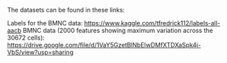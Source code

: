 The datasets can be found in these links:

Labels for the BMNC data: https://www.kaggle.com/tfredrick112/labels-all-aacb
BMNC data (2000 features showing maximum variation across the 30672 cells): https://drive.google.com/file/d/1VaY5GzetBlNbElwDMfXTDXaSpk4j-VbS/view?usp=sharing

